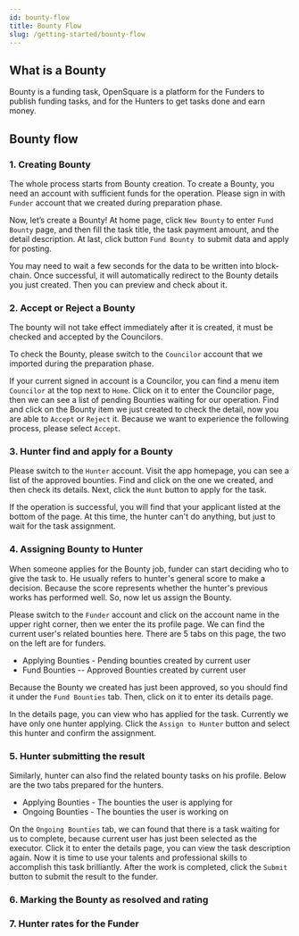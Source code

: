 ```yaml
---
id: bounty-flow
title: Bounty Flow
slug: /getting-started/bounty-flow
---
```


## What is a Bounty

Bounty is a funding task, OpenSquare is a platform for the Funders to publish funding tasks, and for the Hunters to get tasks done and earn money.

## Bounty flow

### 1. Creating Bounty

The whole process starts from Bounty creation. To create a Bounty, you need an account with sufficient funds for the operation. Please sign in with `Funder` account that we created during preparation phase.

Now, let’s create a Bounty! At home page, click `New Bounty` to enter `Fund Bounty` page, and then fill the task title, the task payment amount, and the detail description. At last, click button `Fund Bounty `to submit data and apply for posting.

You may need to wait a few seconds for the data to be written into block-chain. Once successful, it will automatically redirect to the Bounty details you just created. Then you can preview and check about it.

### 2. Accept or Reject a Bounty

The bounty will not take effect immediately after it is created, it must be checked and accepted by the Councilors.

To check the Bounty, please switch to the `Councilor` account that we imported during the preparation phase.

If your current signed in account is a Councilor, you can find a menu item `Councilor` at  the top next to `Home`. Click on it to enter the Councilor page, then we can see a list of pending Bounties waiting for our operation. Find and click on the Bounty item we just created to check the detail, now you are able to `Accept` or `Reject` it. Because we want to experience the following process, please select `Accept`.

### 3. Hunter find and apply for a Bounty

Please switch to the `Hunter` account. Visit the app homepage, you can see a list of the approved bounties. Find and click on the one we created, and then check its details. Next, click the `Hunt` button to apply for the task.

If the operation is successful, you will find that your applicant listed at the bottom of the page. At this time, the hunter can't do anything, but just to wait for the task assignment.

### 4. Assigning Bounty to Hunter

When someone applies for the Bounty job, funder can start deciding who to give the task to. He usually refers to hunter's general score to make a decision. Because the score represents whether the hunter's previous works has performed well. So, now let us assign the Bounty.

Please switch to the `Funder` account and click on the account name in the upper right corner, then we enter the its profile page. We can find the current user's related bounties here. There are 5 tabs on this page, the two on the left are for funders.

* Applying Bounties - Pending bounties created by current user
* Fund Bounties -- Approved Bounties created by current user

Because the Bounty we created has just been approved, so you should find it under the `Fund Bounties` tab. Then, click on it to enter its details page.

In the details page, you can view who has applied for the task. Currently we have only one hunter applying. Click the `Assign to Hunter` button and select this hunter and confirm the assignment.

### 5. Hunter submitting the result

Similarly, hunter can also find the related bounty tasks on his profile. Below are the two tabs prepared for the hunters.

* Applying Bounties - The bounties the user is applying for
* Ongoing Bounties - The bounties the user is working on

On the `Ongoing Bounties` tab, we can found that there is a task waiting for us to complete, because current user has just been selected as the executor. Click it to enter the details page, you can view the task description again. Now it is time to use your talents and professional skills to accomplish this task brilliantly. After the work is completed, click the `Submit` button to submit the result to the funder.

### 6. Marking the Bounty as resolved and rating


### 7. Hunter rates for the Funder
